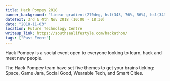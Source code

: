 ```yaml
---
title: Hack Pompey 2018
banner_background: "linear-gradient(270deg, hsl(343, 76%, 56%), hsl(343, 76%, 46%))"
dateText: 3rd & 4th Nov 2018 (10:00 - 18:30)
date: "2018-11-03"
location: Future Technology Centre
writeup_link: https://southsealifestyle.com/hackathon/
tags: ["Past Event"]
---
```


Hack Pompey is a social event open to everyone looking to learn, hack and meet new people.

The Hack Pompey team have set five themes to get your brains ticking: Space, Game Jam, Social Good, Wearable Tech, and Smart Cities.

